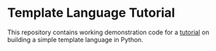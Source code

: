 # Template Language Tutorial

This repository contains working demonstration code for a [tutorial][] on building a simple template language in Python.

[tutorial]: http://www.dmulholl.com/lets-build/a-template-language.html

